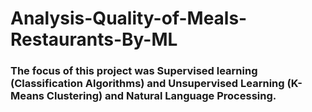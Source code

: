 # Analysis-Quality-of-Meals-Restaurants-By-ML
### The focus of this project was Supervised learning (Classification Algorithms) and Unsupervised Learning (K-Means Clustering) and Natural Language Processing.
